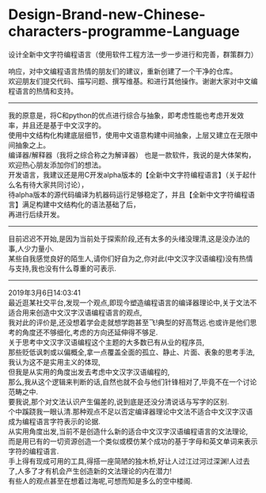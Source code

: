 # Design-Brand-new-Chinese-characters-programme-Language
设计全新中文字符编程语言（使用软件工程方法一步一步进行和完善，群策群力）

响应，对中文编程语言热情的朋友们的建议，重新创建了一个干净的仓库。  
欢迎朋友们提交代码、描写问题、撰写维基。和进行其他操作。谢谢大家对中文编程语言的热情和支持。


-----------------------------------------------------------------------------

我的原意是，将C和python的优点进行综合与抽象，即考虑性能也考虑开发效率，并且还是基于中文汉字的。  
使用中文结构化构建底层细节，使用中文语意构建中间抽象，上层又建立在无限中间抽象之上。  
编译器/解释器（我将之综合称之为解译器） 也是一款软件，我说的是大体架构，欢迎热心朋友添加你们的想法。  
开发语言，我建议还是用C开发alpha版本的【全新中文字符编程语言】（关于起什么名有待大家共同讨论），  
待alpha版本的源代码编译为机器码运行足够稳定了，并且【全新中文字符编程语言】满足构建中文结构化的语法基础了后，  
再进行后续开发。  

-------------------------------------------------------------------------------
目前迟迟不开始,是因为当前处于探索阶段,还有太多的头绪没理清,这是没办法的事,人少力量小.  
某些自我感觉良好的陌生人,请你们好自为之,你对此(中文汉字汉语编程)没有热情与支持,我也没有什么尊重的可表示.  

-------------------------------------------------------------------------------
2019年3月6日14:03:41  
最近逛某社交平台,发现一个观点,即现今塑造编程语言的编译器理论中,关于文法不适合用来创造中文汉字汉语编程语言的观点,  
我对此的评价是,还没想着学会走就想学跑甚至飞!典型的好高骛远.也或许是他们思考的角度还不够细化,考虑的方向还延伸得不够足.  
关于思考中文汉字汉语编程这个主题的大多数已有从业的程序员,  
那些贬低讽刺或以偏概全,拿一点覆盖全面的孤立、静止、片面、表象的思考手法,我认为这不是实用主义的体现,  
但我是从实用的角度出发去考虑中文汉字汉语编程的,  
那么,我从这个逻辑来判断的话,自然也就不会与他们针锋相对了,毕竟不在一个讨论范畴之中.  
要我说,那个对文法认识产生偏差的,说到底是还没分清说话与写字的区别.  
个中蹊跷我一眼认清.那种观点不足以否定编译器理论中文法不适合中文汉字汉语成为编程语言字符表示的论据.  
从实用角度出发,当前不是创造什么新的适合中文汉字汉语编程语言的文法理论,  
而是用已有的一切资源创造一个类似或模仿某个成功的基于字母和英文单词来表示字符的编程语言.  
手上得有现成可用的工具,得搭一座简陋的独木桥,好让人过江过河过深渊!人过去了,人多了才有机会产生创造新的文法理论的内在潜力!  
有些人的观点甚至在想着过海呢,可想而知是多么的空中楼阁.  
